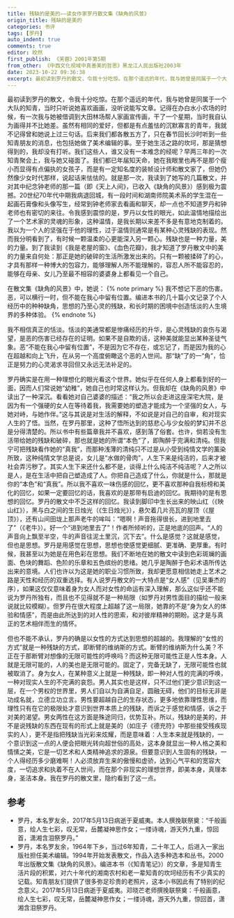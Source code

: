 ```yaml
---
title: 残缺的是美的——读女作家罗丹散文集《缺角的风景》
origin_title: 残缺的是美的
categories: 书评
tags: [罗丹]
auto_indent: true
comments: true
editor: 皎然
first_publish: 《芙蓉》2001年第5期
from_other: 《中西文化视域中真善美的哲思》黑龙江人民出版社2003年
date: 2023-10-22 09:36:38
excerpt: 最初读到罗丹的散文，令我十分吃惊。在那个遥远的年代，我与她曾是同属于一个大队的知青，当时只听说她喜欢画画，没听说能写文章。记得在办白水小农场的时候，有一次我与她被借调到大田林场帮人家画宣传画，干了一个星期，当时我自认为画得并不比她差。虽然有相同的爱好，但都是有点羞怯的沉默寡言的青年，我就不记得曾和她说上过三句话。后来我们都各散五方了，只在春节回长沙时听到一些知青朋友的消息，也包括她做了美术编辑的事。至于她生活之路的坎坷，那是猜想得到的，我却没有打听。我们这些人，谁又没有一本难念的经呢？早两三年的一次知青聚会上，我与她又碰面了。我们都已年届知天命，她在我眼里也再不是那个瘦小而显得有点偏执的女孩子，而是有一定知名度的装帧设计师和散文家了，但她仍然像少女时代那样，说起话来怯怯的。
---
```

最初读到罗丹的散文，令我十分吃惊。在那个遥远的年代，我与她曾是同属于一个大队的知青，当时只听说她喜欢画画，没听说能写文章。记得在办白水小农场的时候，有一次我与她被借调到大田林场帮人家画宣传画，干了一个星期，当时我自认为画得并不比她差。虽然有相同的爱好，但都是有点羞怯的沉默寡言的青年，我就不记得曾和她说上过三句话。后来我们都各散五方了，只在春节回长沙时听到一些知青朋友的消息，也包括她做了美术编辑的事。至于她生活之路的坎坷，那是猜想得到的，我却没有打听。我们这些人，谁又没有一本难念的经呢？早两三年的一次知青聚会上，我与她又碰面了。我们都已年届知天命，她在我眼里也再不是那个瘦小而显得有点偏执的女孩子，而是有一定知名度的装帧设计师和散文家了，但她仍然像少女时代那样，说起话来怯怯的。就是那一次，我读到了她写的几篇散文，并对其中纪念钟老师的那一篇（即《天上人间》，已收入《缺角的风景》）感到极为震撼。20世纪70年代中期我病退回城，有一段时间和湖南师院美术系的学生混在一起画石膏像和头像写生，经常到钟老师家去看画和聊天，却一点也不知道罗丹和钟老师也有密切的来往。令我感到震惊的是，罗丹以女性的眼光，如此温情地描绘出了一个艺术家的灵魂的形象，这种温情，是我长期以来差不多是有意地克制着的。我以为一个人的坚强在于他的理性，过于温情则通常是有某种心灵残缺的表现。然而我分明看到了，有时候一颗温柔的心更能深入另一颗心。残缺也是一种力量，美的力量。到了我读到《我是老屋的窗》、《血色花瓣》，我才知道了罗丹散文中的美的力量来自何处：那正是她的破碎的生活所激发出来的。只有一颗被揉碎了的心，才具有那样一种博大的包容力，能够理解人所不能理解的，容忍人所不能容忍的，能够在母亲、女儿乃至最不相容的婆婆身上都看见一个自己。

在散文集《缺角的风景》中，她说：
{% note primary %}
我不想记下恶的伤害。恶，可以横行一时，但不能在我心中留有位置。编进本书的几十篇小文记录了个人经历中的种种缺角，思想的乃至心灵的残缺，和长时期的困境中创造恬淡的人生境界的多种体验。
{% endnote %}

我不相信真正的恬淡。恬淡的美通常都是惨痛经历的升华，是心灵残缺的哀伤与渴望，是恶的伤害已经存在的证明。如果不是自欺的话，这种美就能显出某种圣徒气象。恶“不能在我心中留有位置”，不是因为它不存在，或忘记了，而是因为我的心在超越和向上飞升，在从另一个高度俯瞰这个恶的人世间。那“缺”了的一“角”，恰正是努力的心灵渴求寻回但又永远无法补足的。

罗丹确实是在用一种理想化的眼光看这个世界。她似乎在任何人身上都看到好的一面，因而人们常说她“幼稚”，她自己也时常这样认为。但我却在《缺角的风景》中读出了一种深沉。看看她对自己婆婆的描述：“我之所以会走进这座深宅大院，是因为有一个强硬的女人在等待着我，我需要她的塑造才能成为一个坚强的女人，与她对峙，与她作伴。”这与其说是对生活的解释，不如说是对自己的自审，和对现实人生的了悟。当然，在罗丹那里，这种了悟所达到的慈悲心与少女般的梦幻并不总是分得清楚的。所以书中有些篇章我并不喜欢，感到落了俗套。也许，倘若没有生活带给她的残缺和破碎，那也就是她的所谓“本色”了，即陶醉于完满和清纯。但我宁可把残缺看作她的“真我”，而那种浅薄的清纯只不过是从小受到纯情文学的薰染所致，这种纯情文学总是说，女儿是“水做的骨肉”，人生下来是纯洁的，后来才被社会弄污秽了。其实人生下来还什么都不是，谈得上什么纯洁不纯洁呢？人之所以是人，是在生活中把自己塑造成了人。你把自己造成了什么，你就是什么，那就是你的“本色”和“真我”。所以我不喜欢一味伤感的回忆，更不喜欢那种自我标榜和美化的回忆，如果一定要回忆的话，我喜欢的是那带有启迪的回忆。我期待的是有思想的回忆。罗丹的散文中不乏这样的回忆。我读到脚印中生长出来的映山红（《映山红》），黑与白之间的生日烛光（《生日烛光》），悬欠着几片亮瓦的屋顶（《屋顶》），还有山间田垅上那声老牛的哞叫：“嗯啊！声音拖得很长，进到地里去了”（《老牛》）。好一个“进到地里去了”！作者所倾听的，正是地底的回声。“人的声音向上飘至半空，牛的声音往泥土里沉，沉下去”。什么是感觉？这就是感觉，但也是思想。罗丹是用感觉在思想，思想也使感觉更细腻、更准确、更厚重。有时候，我甚至以为她是在用色彩在思想。我们不断地在她的散文中读到色彩斑斓的画面、色块的舞蹈、色阶的乐章和五色缤纷的思绪。她几乎是陶醉于色彩术语所传达出来的意境。人们也许以为这是她的职业习惯所致，我却更愿意相信她走上艺术之路是天性和经历的双重选择。有人说罗丹散文的一大特点是“女人感”（见吴秉杰的序），如果这仅仅意味着身为女人而对女性的命运有深入理解，那么这似乎还不能说为罗丹所独有，而且也不见得就不是一种局限（如罗丹对男性面目的描绘一般来说就比较模糊）。但罗丹在很大程度上超越了这一局限，她靠的不是“身为女人的体验和情感”，而是由此所达到的对人性的思索，和对彼岸精神的期盼。这才是与真正的艺术相伴而生的情怀。

但也不能不承认，罗丹的确是以女性的方式达到思想的超越的。我理解的“女性的方式”就是一种残缺的方式，即断臂的维纳斯的方式。断臂的维纳斯为什么美？不正在于那断臂对想像的无限可能性的呼唤吗？而这种无限可能性正是人性本身。人就是无限可能的，人的美也是无限可能的。固定了，完备无缺了，无限可能性也就被取消了。身为女人，在某种意义上就是一种残缺，即一种对人性的完满的呼唤，一种对现实人生的不完满的哀怨。男人其实也是这样，只不过他们更少意识到这一层，在一个男权的世界里，男人们自以为自满自足，圆融无碍，他们的目标无非是功成名就，立德立功立言。男性要超越自己的生存状态，更多地依靠理性思维，而理性只有在它的极限处才意识到世界本质上的残缺，而诉之于感觉和情感，诉之于对美的渴望。男女两性在这方面是殊途同归，优势互补。所以，残缺的是美的，并不是说残缺的东西在现有的形式上就是美的（如庄子《德充符》中那些接受残疾现实的人），更不是指把残缺当光彩来炫耀，而是意味着：人生本来就是残缺的，一个意识到这一点的人便会把眼光转向超世俗的高处，这本身就显出一种人格之美和情愫之美，它是一切艺术和人类精神追求的源泉。但要意识到人生固有的残缺，一个人得经历多少磨难啊！人必须放弃生来的傲慢和虚骄，达到心气平和的宽容大度，一切追求和执着不在人世间，而在那个非现实的理想世界，即美本身，真理本身，圣洁本身。我在罗丹的散文里，隐约看到了这一点。

## 参考
- 罗丹，本名罗友余，2017年5月13日病逝于夏威夷。本人撰挽联祭奠：“千般画意，绘人生七彩，叹无常，岳麓凝神思作女；一缕诗魂，游天外九重，惊回首，潇湘含泪祭罗丹。”
- 罗丹，本名罗友余，1964年下乡，当过6年知青，二十年工人，后进入一家出版社担任美术编辑。1994年开始发表散文，作品入选多种选本和丛书。2000年出版散文集《缺角的风景》。编进本书（《知青笔记》）的文章，多是知青生活片段的积累，对六十年代的湘南农村和老一辈知青的坎坷经历有不少真实的记载。知青朋友们提供了很多弥足珍贵的老照片，这本小书因此有了特别的纪念意义。2017年5月13日病逝于夏威夷。邓晓芒老师撰挽联祭奠：千般画意，绘人生七彩，叹无常，岳麓凝神思作女；一缕诗魂，游天外九重，惊回首，潇湘含泪祭罗丹。
